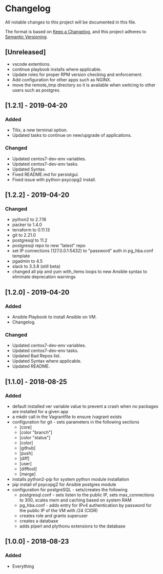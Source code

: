 # Changelog

All notable changes to this project will be documented in this file.

The format is based on [Keep a Changelog](https://keepachangelog.com/en/1.0.0/),
and this project adheres to [Semantic Versioning](https://semver.org/spec/v2.0.0.html).

## [Unreleased]

- vscode extentions.
- continue playbook installs where applicable.
- Update roles for proper RPM version checking and enforcement.
- Add configuration for other apps such as NGINX.
- move the remote_tmp directory so it is available when switcing to other users such as postgres.

## [1.2.1] - 2019-04-20

### Added

- Tilix, a new terminal option.
- Updated tasks to continue on new/upgrade of applications.

### Changed

- Updated centos7-dev-env variables.
- Updated centos7-dev-env tasks.
- Updated Syntax.
- Fixed README.md for persistgui.
- Fixed issue with python-psycopg2 install.

## [1.2.2] - 2019-04-20

### Changed

- python2 to 2.7.16
- packer to 1.4.0
- terraform to 0.11.13
- git to 2.21.0
- postgresql to 11.2
- postgresql repo to new "latest" repo
- set IP connections (127.0.0.1:5432) to "password" auth in pg_hba.conf template
- pgadmin to 4.5
- slack to 3.3.8 (still beta)
- changed all pip and yum with_items loops to new Ansible syntax to eliminate deprecation warnings


## [1.2.0] - 2019-04-20

### Added

- Ansible Playbook to install Ansible on VM.
- Changelog.

### Changed

- Updated centos7-dev-env variables.
- Updated centos7-dev-env tasks.
- Updated Bad Repos list.
- Updated Syntax where applicable.
- Updated README.

## [1.1.0] - 2018-08-25

### Added

- default installed ver variable value to prevent a crash when no packages are installed for a given app
- a mkdir call in the Vagrantfile to ensure /vagrant exists
- configuration for git - sets parameters in the following sections
	- [core]
	- [color "branch"]
	- [color "status"]
	- [color]
	- [github]
	- [push]
	- [diff]
	- [user]
	- [difftool]
	- [merge]
- installs python2-pip for system python module installation
- pip install of psycopg2 for Ansible postgres module
- configuration for postgreSQL - sets/creates the following
	- postgresql.conf - sets listen to the public IP, sets max_connections to 300, scales mem and caching based on system RAM
	- pg_hba.conf - adds entry for IPv4 authentication by password for the public IP of the VM with /24 (CIDR)
	- creates role and grants superuser
	- creates a database
	- adds plperl and plythonu extensions to the database


## [1.0.0] - 2018-08-23

### Added

- Everything
